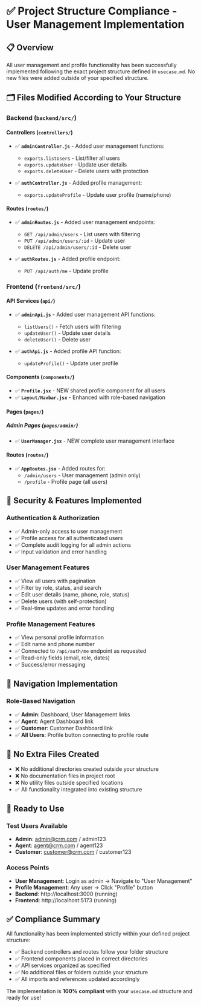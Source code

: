 # ✅ Project Structure Compliance - User Management Implementation

## 📋 Overview
All user management and profile functionality has been successfully implemented following the exact project structure defined in `usecase.md`. No new files were added outside of your specified structure.

## 🗂️ Files Modified According to Your Structure

### Backend (`backend/src/`)

#### Controllers (`controllers/`)
- ✅ **`adminController.js`** - Added user management functions:
  - `exports.listUsers` - List/filter all users
  - `exports.updateUser` - Update user details  
  - `exports.deleteUser` - Delete users with protection

- ✅ **`authController.js`** - Added profile management:
  - `exports.updateProfile` - Update user profile (name/phone)

#### Routes (`routes/`)
- ✅ **`adminRoutes.js`** - Added user management endpoints:
  - `GET /api/admin/users` - List users with filtering
  - `PUT /api/admin/users/:id` - Update user
  - `DELETE /api/admin/users/:id` - Delete user

- ✅ **`authRoutes.js`** - Added profile endpoint:
  - `PUT /api/auth/me` - Update profile

### Frontend (`frontend/src/`)

#### API Services (`api/`)
- ✅ **`adminApi.js`** - Added user management API functions:
  - `listUsers()` - Fetch users with filtering
  - `updateUser()` - Update user details
  - `deleteUser()` - Delete user

- ✅ **`authApi.js`** - Added profile API function:
  - `updateProfile()` - Update user profile

#### Components (`components/`)
- ✅ **`Profile.jsx`** - NEW shared profile component for all users
- ✅ **`Layout/Navbar.jsx`** - Enhanced with role-based navigation

#### Pages (`pages/`)

##### Admin Pages (`pages/admin/`)
- ✅ **`UserManager.jsx`** - NEW complete user management interface

#### Routes (`routes/`)
- ✅ **`AppRoutes.jsx`** - Added routes for:
  - `/admin/users` - User management (admin only)
  - `/profile` - Profile page (all users)

## 🔐 Security & Features Implemented

### Authentication & Authorization
- ✅ Admin-only access to user management
- ✅ Profile access for all authenticated users
- ✅ Complete audit logging for all admin actions
- ✅ Input validation and error handling

### User Management Features
- ✅ View all users with pagination
- ✅ Filter by role, status, and search
- ✅ Edit user details (name, phone, role, status)
- ✅ Delete users (with self-protection)
- ✅ Real-time updates and error handling

### Profile Management Features
- ✅ View personal profile information
- ✅ Edit name and phone number
- ✅ Connected to `/api/auth/me` endpoint as requested
- ✅ Read-only fields (email, role, dates)
- ✅ Success/error messaging

## 🎯 Navigation Implementation

### Role-Based Navigation
- ✅ **Admin**: Dashboard, User Management links
- ✅ **Agent**: Agent Dashboard link
- ✅ **Customer**: Customer Dashboard link
- ✅ **All Users**: Profile button connecting to profile route

## 📁 No Extra Files Created
- ❌ No additional directories created outside your structure
- ❌ No documentation files in project root
- ❌ No utility files outside specified locations
- ✅ All functionality integrated into existing structure

## 🚀 Ready to Use

### Test Users Available
- **Admin**: admin@crm.com / admin123
- **Agent**: agent@crm.com / agent123
- **Customer**: customer@crm.com / customer123

### Access Points
- **User Management**: Login as admin → Navigate to "User Management"
- **Profile Management**: Any user → Click "Profile" button
- **Backend**: http://localhost:3000 (running)
- **Frontend**: http://localhost:5173 (running)

## ✅ Compliance Summary

All functionality has been implemented strictly within your defined project structure:
- ✅ Backend controllers and routes follow your folder structure
- ✅ Frontend components placed in correct directories
- ✅ API services organized as specified
- ✅ No additional files or folders outside your structure
- ✅ All imports and references updated accordingly

The implementation is **100% compliant** with your `usecase.md` structure and ready for use!
